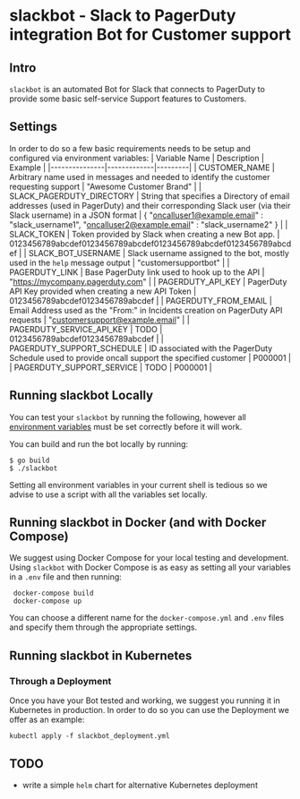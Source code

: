 # slackbot - Slack to PagerDuty integration Bot for Customer support

## Intro

`slackbot` is an automated Bot for Slack that connects to PagerDuty to provide some basic self-service Support features to Customers.

## Settings

In order to do so a few basic requirements needs to be setup and configured via environment variables:
| Variable Name | Description | Example |
|---------------|-------------|---------|
| CUSTOMER_NAME | Arbitrary name used in messages and needed to identify the customer requesting support | "Awesome Customer Brand" |
| SLACK_PAGERDUTY_DIRECTORY | String that specifies a Directory of email addresses (used in PagerDuty) and their corresponding Slack user (via their Slack username) in a JSON format | { "oncalluser1@example.email" : "slack_username1", "oncalluser2@example.email" : "slack_username2" } |
| SLACK_TOKEN | Token provided by Slack when creating a new Bot app. | 0123456789abcdef0123456789abcdef0123456789abcdef0123456789abcdef |
| SLACK_BOT_USERNAME | Slack username assigned to the bot, mostly used in the `help` message output | "customersupportbot" |
| PAGERDUTY_LINK | Base PagerDuty link used to hook up to the API | "https://mycompany.pagerduty.com" |
| PAGERDUTY_API_KEY | PagerDuty API Key provided when creating a new API Token | 0123456789abcdef0123456789abcdef |
| PAGERDUTY_FROM_EMAIL | Email Address used as the "From:" in Incidents creation on PagerDuty API requests | "customersupport@example.email" |
| PAGERDUTY_SERVICE_API_KEY | TODO | 0123456789abcdef0123456789abcdef |
| PAGERDUTY_SUPPORT_SCHEDULE | ID associated with the PagerDuty Schedule used to provide oncall support the specified customer | P000001 |
| PAGERDUTY_SUPPORT_SERVICE | TODO | P000001 |

## Running slackbot Locally

You can test your `slackbot` by running the following, however all [environment variables](#Settings)
must be set correctly before it will work.

You can build and run the bot locally by running:

    $ go build
    $ ./slackbot

Setting all environment variables in your current shell is tedious so we advise 
to use a script with all the variables set locally.

## Running slackbot in Docker (and with Docker Compose) 

We suggest using Docker Compose for your local testing and development.<br>
Using `slackbot` with Docker Compose is as easy as setting all your variables in
a `.env` file and then running:

     docker-compose build 
     docker-compose up

You can choose a different name for the `docker-compose.yml` and `.env` files 
and specify them through the appropriate settings.

## Running slackbot in Kubernetes

### Through a Deployment

Once you have your Bot tested and working, we suggest you running it in 
Kubernetes in production.
In order to do so you can use the Deployment we offer as an example:

    kubectl apply -f slackbot_deployment.yml


## TODO

* write a simple `helm` chart for alternative Kubernetes deployment